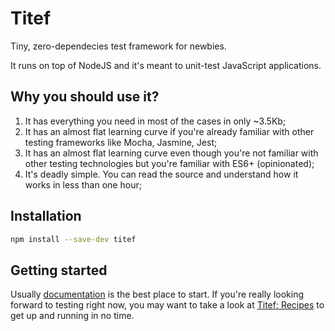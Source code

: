 # Titef
Tiny, zero-dependecies test framework for newbies.

It runs on top of NodeJS and it's meant to unit-test JavaScript 
applications.

## Why you should use it?
1. It has everything you need in most of the cases in only ~3.5Kb;
2. It has an almost flat learning curve if you're already familiar with 
other testing frameworks like Mocha, Jasmine, Jest;
3. It has an almost flat learning curve even though you're not familiar 
with other testing technologies but you're familiar with ES6+ 
(opinionated);
4. It's deadly simple. You can read the source and understand how it 
works in less than one hour;

## Installation

```bash
npm install --save-dev titef
```

## Getting started

Usually [documentation](https://shikaan.github.io/titef) is the best
place to start. If you're really looking forward to testing right now,
you may want to take a look at 
[Titef: Recipes](https://shikaan.github.io/titef/recipes/) to get up and
running in no time.
